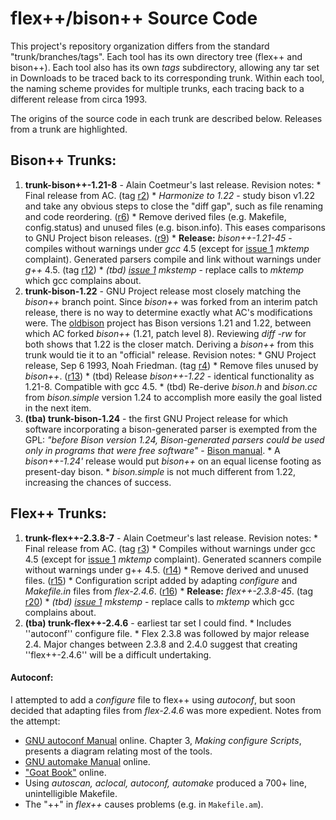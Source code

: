 # flex++/bison++ Source Code #

This project's repository organization differs from the standard "trunk/branches/tags".
Each tool has its own directory tree (flex++ and bison++).
Each tool also has its own _tags_ subdirectory, allowing any tar set in Downloads to be traced back to its corresponding trunk.
Within each tool, the naming scheme provides for multiple trunks, each tracing back to a different release from circa 1993.

The origins of the source code in each trunk are described below.
Releases from a trunk are highlighted.

## Bison++ Trunks: ##
  1. **trunk-bison++-1.21-8** - Alain Coetmeur's last release. Revision notes:
    * Final release from AC. (tag [r2](https://code.google.com/p/flexpp-bisonpp/source/detail?r=2))
    * _Harmonize to 1.22_ - study bison v1.22 and take any obvious steps to close the "diff gap", such as file renaming and code reordering. ([r6](https://code.google.com/p/flexpp-bisonpp/source/detail?r=6))
    * Remove derived files (e.g. Makefile, config.status) and unused files (e.g. bison.info).  This eases comparisons to GNU Project bison releases. ([r9](https://code.google.com/p/flexpp-bisonpp/source/detail?r=9))
    * **Release:** _bison++-1.21-45_ - compiles without warnings under _gcc_ 4.5 (except for [issue 1](https://code.google.com/p/flexpp-bisonpp/issues/detail?id=1) _mktemp_ complaint). Generated parsers compile and link without warnings under _g++_ 4.5. (tag [r12](https://code.google.com/p/flexpp-bisonpp/source/detail?r=12))
    * _(tbd) [issue 1](https://code.google.com/p/flexpp-bisonpp/issues/detail?id=1) mkstemp_ - replace calls to _mktemp_ which gcc complains about.
  1. **trunk-bison-1.22** - GNU Project release most closely matching the _bison++_ branch point. Since _bison++_ was forked from an interim patch release, there is no way to determine exactly what AC's modifications were. The [oldbison](http://code.google.com/p/oldbison/) project has Bison versions 1.21 and 1.22, between which AC forked _bison++_ (1.21, patch level 8). Reviewing _diff -rw_ for both shows that 1.22 is the closer match. Deriving a _bison++_ from this trunk would tie it to an "official" release. Revision notes:
    * GNU Project release, Sep 6 1993, Noah Friedman. (tag [r4](https://code.google.com/p/flexpp-bisonpp/source/detail?r=4))
    * Remove files unused by _bison++_. ([r13](https://code.google.com/p/flexpp-bisonpp/source/detail?r=13))
    * (tbd) Release _bison++-1.22_ - identical functionality as 1.21-8. Compatible with gcc 4.5.
    * (tbd) Re-derive _bison.h_ and _bison.cc_ from _bison.simple_ version 1.24 to accomplish more easily the goal listed in the next item.
  1. **(tba) trunk-bison-1.24** - the first GNU Project release for which software incorporating a bison-generated parser is exempted from the GPL:  _"before Bison version 1.24, Bison-generated parsers could be used only in programs that were free software"_ - [Bison manual](http://www.gnu.org/software/bison/manual/html_node/Conditions.html).
    * A _bison++-1.24'_ release would put _bison++_ on an equal license footing as present-day bison.
    * _bison.simple_ is not much different from 1.22, increasing the chances of success.

## Flex++ Trunks: ##
  1. **trunk-flex++-2.3.8-7** - Alain Coetmeur's last release. Revision notes:
    * Final release from AC. (tag [r3](https://code.google.com/p/flexpp-bisonpp/source/detail?r=3))
    * Compiles without warnings under gcc 4.5 (except for [issue 1](https://code.google.com/p/flexpp-bisonpp/issues/detail?id=1) _mktemp_ complaint). Generated scanners compile without warnings under g++ 4.5. ([r14](https://code.google.com/p/flexpp-bisonpp/source/detail?r=14))
    * Remove derived and unused files. ([r15](https://code.google.com/p/flexpp-bisonpp/source/detail?r=15))
    * Configuration script added by adapting _configure_ and _Makefile.in_ files from _flex-2.4.6_. ([r16](https://code.google.com/p/flexpp-bisonpp/source/detail?r=16))
    * **Release:** _flex++-2.3.8-45_. (tag [r20](https://code.google.com/p/flexpp-bisonpp/source/detail?r=20))
    * _(tbd) [issue 1](https://code.google.com/p/flexpp-bisonpp/issues/detail?id=1) mkstemp_ - replace calls to _mktemp_ which gcc complains about.
  1. **(tba) trunk-flex++-2.4.6** - earliest tar set I could find.
    * Includes ''autoconf'' configure file.
    * Flex 2.3.8 was followed by major release 2.4. Major changes between 2.3.8 and 2.4.0 suggest that creating ''flex++-2.4.6'' will be a difficult undertaking.

#### Autoconf: ####
I attempted to add a _configure_ file to flex++ using _autoconf_, but soon decided that adapting files from _flex-2.4.6_ was more expedient.
Notes from the attempt:
  * [GNU autoconf Manual](http://www.gnu.org/software/autoconf/manual/html_node/) online. Chapter 3, _Making configure Scripts_, presents a diagram relating most of the tools.
  * [GNU automake Manual](http://www.gnu.org/software/automake/manual/html_node/) online.
  * ["Goat Book"](http://sources.redhat.com/autobook/autobook/autobook_toc.html) online.
  * Using _autoscan, aclocal, autoconf, automake_ produced a 700+ line, unintelligible Makefile.
  * The "++" in _flex++_ causes problems (e.g. in `Makefile.am`).